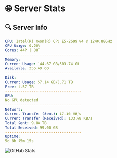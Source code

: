# 🌐 Server Stats
## 🔍 Server Info
```yaml
CPU: Intel(R) Xeon(R) CPU E5-2699 v4 @ 1240.88GHz
CPU Usage: 0.50%
Cores: 44P | 88T
-----------------------------------
Memory:
Current Usage: 144.67 GB/503.74 GB
Available: 355.69 GB
-----------------------------------
Disk:
Current Usage: 57.14 GB/1.71 TB
Free: 1.57 TB
-----------------------------------
GPU:
No GPU detected
-----------------------------------
Network:
Current Transfer (Sent): 17.16 MB/s
Current Transfer (Received): 133.68 KB/s
Total Sent: 9.88 TB
Total Received: 99.00 GB
-----------------------------------
Uptime:
5d 8h 55m 15s
```
![GitHub Stats](https://img.shields.io/badge/Updated-2025-03-13_06:18:04-blue)